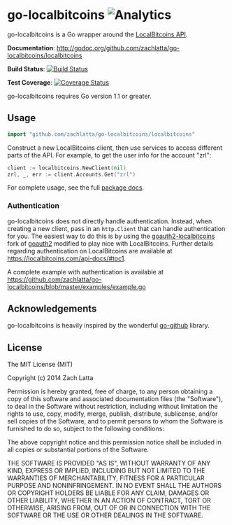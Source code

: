 # go-localbitcoins ![Analytics](https://ga-beacon.appspot.com/UA-34529482-6/go-localbitcoins/readme?pixel)

go-localbitcoins is a Go wrapper around the [LocalBitcoins
API](https://localbitcoins.com/api-docs).

**Documentation**:
http://godoc.org/github.com/zachlatta/go-localbitcoins/localbitcoins

**Build Status**: [![Build
Status](https://travis-ci.org/zachlatta/go-localbitcoins.png?branch=master)](https://travis-ci.org/zachlatta/go-localbitcoins)

**Test Coverage**: [![Coverage
Status](https://coveralls.io/repos/zachlatta/go-localbitcoins/badge.png?branch=master)](https://coveralls.io/r/zachlatta/go-localbitcoins?branch=master)

go-localbitcoins requires Go version 1.1 or greater.

## Usage

```go
import "github.com/zachlatta/go-localbitcoins/localbitcoins"
```

Construct a new LocalBitcoins client, then use services to access different
parts of the API. For example, to get the user info for the account "zrl":

```go
client := localbitcoins.NewClient(nil)
zrl, _, err := client.Accounts.Get("zrl")
```

For complete usage, see the full [package
docs](http://godoc.org/github.com/zachlatta/go-localbitcoins/localbitcoins).

### Authentication

go-localbitcoins does not directly handle authentication. Instead, when
creating a new client, pass in an `http.Client` that can handle authentication
for you. The easiest way to do this is by using the
[goauth2-localbitcoins](https://github.com/zachlatta/goauth2-localbitcoins)
fork of [goauth2](https://code.google.com/p/goauth2/) modified to play nice
with LocalBitcoins. Further details regarding authentication on LocalBitcoins
are available at https://localbitcoins.com/api-docs/#toc1.

A complete example with authentication is available at
https://github.com/zachlatta/go-localbitcoins/blob/master/examples/example.go

## Acknowledgements

go-localbitcoins is heavily inspired by the wonderful
[go-github](https://github.com/google/go-github) library.

## License

The MIT License (MIT)

Copyright (c) 2014 Zach Latta

Permission is hereby granted, free of charge, to any person obtaining a copy of
this software and associated documentation files (the "Software"), to deal in
the Software without restriction, including without limitation the rights to
use, copy, modify, merge, publish, distribute, sublicense, and/or sell copies
of the Software, and to permit persons to whom the Software is furnished to do
so, subject to the following conditions:

The above copyright notice and this permission notice shall be included in all
copies or substantial portions of the Software.

THE SOFTWARE IS PROVIDED "AS IS", WITHOUT WARRANTY OF ANY KIND, EXPRESS OR
IMPLIED, INCLUDING BUT NOT LIMITED TO THE WARRANTIES OF MERCHANTABILITY,
FITNESS FOR A PARTICULAR PURPOSE AND NONINFRINGEMENT. IN NO EVENT SHALL THE
AUTHORS OR COPYRIGHT HOLDERS BE LIABLE FOR ANY CLAIM, DAMAGES OR OTHER
LIABILITY, WHETHER IN AN ACTION OF CONTRACT, TORT OR OTHERWISE, ARISING FROM,
OUT OF OR IN CONNECTION WITH THE SOFTWARE OR THE USE OR OTHER DEALINGS IN THE
SOFTWARE.

